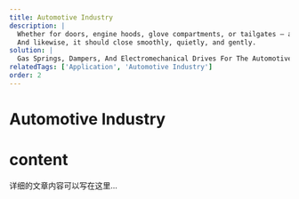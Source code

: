 ```yaml
---
title: Automotive Industry
description: |
  Whether for doors, engine hoods, glove compartments, or tailgates – any part of the car that moves should also securely maintain its position. 
  And likewise, it should close smoothly, quietly, and gently.
solution: |
  Gas Springs, Dampers, And Electromechanical Drives For The Automotive Industry; Wherever lifting, positioning, or lowering is needed, assets to you are compact design, a high degree of comfort alongside functionality, and innate operating safety.
relatedTags: ['Application', 'Automotive Industry']
order: 2
---
```


# Automotive Industry
# content
详细的文章内容可以写在这里...